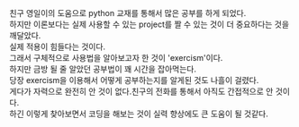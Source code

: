 친구 영일이의 도움으로 python 교재를 통해서 많은 공부를 하게 되었다.   
하지만 이론보다는 실제 사용할 수 있는 project를 짤 수 있는 것이 더 중요하다는 것을 깨달았다.     
실제 적용이 힘들다는 것이다.   
그래서 구체적으로 사용법을 알아보고자 한 것이 'exercism'이다.   
하지만 금방 될 줄 알았던 공부법이 꽤 시간을 잡아먹는다.   
당장 exercism을 이용해서 어떻게 공부하는지를 알게된 것도 나흘이 걸렸다.   
게다가 자력으로 완전히 안 것이 없다.친구의 전화를 통해서 아직도 간접적으로 안 것이다.   
하긴 이렇게 찾아보면서 코딩을 해보는 것이 실력 향상에도 큰 도움이 될 것같다.
